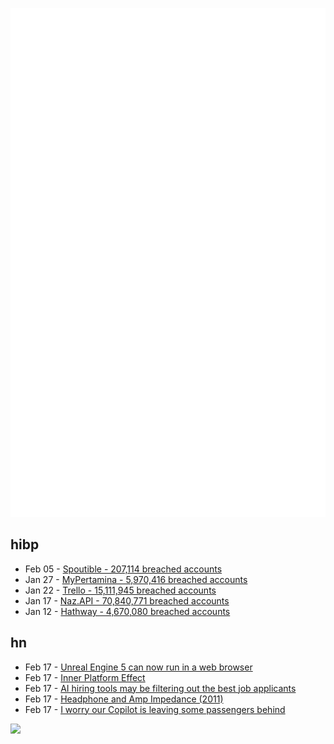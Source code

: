 ![Metrics](https://raw.githubusercontent.com/phixion/phixion/master/metrics.svg)

## hibp

<!--
for https://github.com/phixion/phixion/blob/main/.github/workflows/feeds.yml
-->
<!--START_SECTION:haveibeenpwnd-->
- Feb 05 - [Spoutible - 207,114 breached accounts](https://haveibeenpwned.com/PwnedWebsites#Spoutible)
- Jan 27 - [MyPertamina - 5,970,416 breached accounts](https://haveibeenpwned.com/PwnedWebsites#MyPertamina)
- Jan 22 - [Trello - 15,111,945 breached accounts](https://haveibeenpwned.com/PwnedWebsites#Trello)
- Jan 17 - [Naz.API - 70,840,771 breached accounts](https://haveibeenpwned.com/PwnedWebsites#NazApi)
- Jan 12 - [Hathway - 4,670,080 breached accounts](https://haveibeenpwned.com/PwnedWebsites#Hathway)
<!--END_SECTION:haveibeenpwnd-->

## hn

<!--
for https://github.com/phixion/phixion/blob/main/.github/workflows/feeds.yml
-->
<!--START_SECTION:hn-->
- Feb 17 - [Unreal Engine 5 can now run in a web browser](https://www.pcgameshardware.de/Unreal-Engine-Software-239301/News/5-Entwickler-zeigt-Spiel-im-Browser-dank-WebGPU-1440861/)
- Feb 17 - [Inner Platform Effect](https://en.wikipedia.org/wiki/Inner-platform_effect)
- Feb 17 - [AI hiring tools may be filtering out the best job applicants](https://www.bbc.com/worklife/article/20240214-ai-recruiting-hiring-software-bias-discrimination)
- Feb 17 - [Headphone and Amp Impedance (2011)](http://nwavguy.blogspot.com/2011/02/headphone-amp-impedance.html)
- Feb 17 - [I worry our Copilot is leaving some passengers behind](https://joshcollinsworth.com/blog/copilot)
<!--END_SECTION:hn-->

<!--
for https://yhype.me
-->
![](https://hit.yhype.me/github/profile?user_id=13013670)
